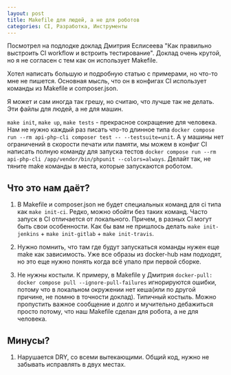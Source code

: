 ```yaml
---
layout: post
title: Makefile для людей, а не для роботов
categories: CI, Разработка, Инструменты
---
```


Посмотрел на подлодке доклад Дмитрия Еслисеева "Как правильно выстроить CI workflow и встроить тестирование". Доклад очень крутой, но я не согласен с тем как он использует Makefile.

Хотел написать большую и подробную статью с примерами, но что-то мне не пишется. Основная мысль, что он в конфигах CI использует команды из Makefile и composer.json. 

Я может и сам иногда так грешу, но считаю, что лучше так не делать. Эти файлы для людей, а не для машин. 

`make init`, `make up`, `make tests` - прекрасное сокращение для человека. Нам не нужно каждый раз писать что-то длинное типа `docker compose run --rm api-php-cli composer test -- --testsuite=unit`. А у машины нет ограничений в скорости печати или памяти, мы можем в конфиг CI написать полную команду для запуска тестов `docker compose run --rm api-php-cli /app/vendor/bin/phpunit --colors=always`. Делайт так, не тяните make команды в места, которые запускаются роботом.

## Что это нам даёт? 

1. В Makefile и composer.json не будет специальных команд для ci типа как `make init-ci`. Редко, можно обойти без таких команд. Часто запуск в CI отличается от локального. Причем, в разных CI могут быть свои особенности. Как бы вам не пришлось делать `make init-jenkins` + `make init-gitlab` + `make init-travis`.


2. Нужно помнить, что там где будут запускаться команды нужен еще make как зависимость. Уже все образы из docker-hub нам подходят, но это еще нужно понять когда всё упало при первой сборке. 


3. Не нужны костыли. К примеру, в Makefile у Дмитрия `docker-pull: docker compose pull --ignore-pull-failures` игнорируются ошибки, потому что в локальном окружении нет кеша(или по другой причине, не помню в точности доклад). Типичный костыль. Можно пропустить важное сообщение и долго и мучительно дебажиться просто потому, что наш Makefile сделан для робота, а не для человека. 


## Минусы? 

1. Нарушается DRY, со всеми вытекающими. Общий код, нужно не забывать исправлять в двух местах. 



